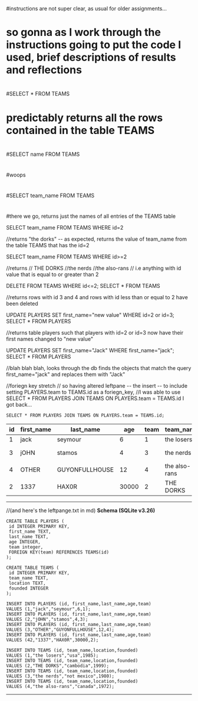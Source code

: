 #instructions are not super clear, as usual for older assignments... 
# so gonna as I work through the instructions going to put the code I used, brief descriptions of results and reflections
#
#SELECT * FROM TEAMS
# predictably returns all the rows contained in the table TEAMS
#
#SELECT name FROM TEAMS
#
#woops
#
#SELECT team_name FROM TEAMS
#
#there we go, returns just the names of all entries of the TEAMS table

SELECT team_name FROM TEAMS WHERE id=2

//returns "the dorks" -- as expected, returns the value of team_name from the table TEAMS  that has the id=2

SELECT team_name FROM TEAMS WHERE id>=2

//returns
// THE DORKS
//the nerds
//the also-rans
// i.e anything with id value that is equal to or greater than 2

DELETE FROM TEAMS WHERE id<=2;
SELECT * FROM TEAMS

//returns rows with id 3 and 4 and rows with id less than or equal to 2 have been deleted

UPDATE PLAYERS SET first_name="new value"  WHERE id=2 or id=3;
SELECT * FROM PLAYERS

//returns table players such that players with id=2 or id=3 now have their first names changed to "new value"

UPDATE PLAYERS SET first_name="Jack"  WHERE first_name="jack";
SELECT * FROM PLAYERS

//blah blah blah, looks through the db finds the objects that match the query first_name="jack" and replaces them with "Jack"

//foriegn key stretch
// so having altered leftpane -- the insert -- to include setting PLAYERS.team to TEAMS.id as a foriegn_key,
//I was able to use SELECT * FROM PLAYERS JOIN TEAMS ON PLAYERS.team = TEAMS.id
I got back...

    SELECT * FROM PLAYERS JOIN TEAMS ON PLAYERS.team = TEAMS.id;

| id  | first_name | last_name      | age   | team | team_name     | location   | founded |
| --- | ---------- | -------------- | ----- | ---- | ------------- | ---------- | ------- |
| 1   | jack       | seymour        | 6     | 1    | the losers    | usa        | 1985    |
| 3   | jOHN       | stamos         | 4     | 3    | the nerds     | not mexico | 1980    |
| 4   | OTHER      | GUYONFULLHOUSE | 12    | 4    | the also-rans | canada     | 1972    |
| 2   | 1337       | HAX0R          | 30000 | 2    | THE DORKS     | cambodia   | 1999    |

---





//(and here's the leftpange.txt in md)
**Schema (SQLite v3.26)**

      
    CREATE TABLE PLAYERS (
     id INTEGER PRIMARY KEY,
     first_name TEXT,
     last_name TEXT,
     age INTEGER,
     team integer,
     FOREIGN KEY(team) REFERENCES TEAMS(id)
    );
    
    CREATE TABLE TEAMS (
     id INTEGER PRIMARY KEY,
     team_name TEXT,
     location TEXT,
     founded INTEGER
    );
    
    INSERT INTO PLAYERS (id, first_name,last_name,age,team)
    VALUES (1,"jack","seymour",6,1);
    INSERT INTO PLAYERS (id, first_name,last_name,age,team)
    VALUES (2,"jOHN","stamos",4,3);
    INSERT INTO PLAYERS (id, first_name,last_name,age,team)
    VALUES (3,"OTHER","GUYONFULLHOUSE",12,4);
    INSERT INTO PLAYERS (id, first_name,last_name,age,team)
    VALUES (42,"1337","HAX0R",30000,2);
    
    INSERT INTO TEAMS (id, team_name,location,founded)
    VALUES (1,"the losers","usa",1985);
    INSERT INTO TEAMS (id, team_name,location,founded)
    VALUES (2,"THE DORKS","cambodia",1999);
    INSERT INTO TEAMS (id, team_name,location,founded)
    VALUES (3,"the nerds","not mexico",1980);
    INSERT INTO TEAMS (id, team_name,location,founded)
    VALUES (4,"the also-rans","canada",1972);
    

---
